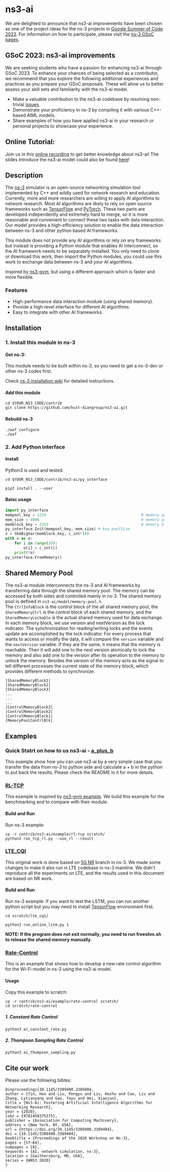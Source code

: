 # ns3-ai
We are delighted to announce that ns3-ai improvements have been chosen as one of the project ideas for the ns-3 projects in [Google Summer of Code 2023](https://summerofcode.withgoogle.com/). For information on how to participate, please visit the [ns-3 GSoC pages](https://www.nsnam.org/wiki/GSOC2023ContributorGuide).

## GSoC 2023: ns3-ai improvements
We are seeking students who have a passion for enhancing ns3-ai through GSoC 2023. To enhance your chances of being selected as a contributor, we recommend that you explore the following additional experiences and practices as you prepare your GSoC proposals. These will allow us to better assess your skill sets and familiarity with the ns3-ai model.
- Make a valuable contribution to the ns3-ai codebase by resolving non-trivial [issues](https://github.com/hust-diangroup/ns3-ai/issues).
- Demonstrate your proficiency in ns-3 by compiling it with various C++-based AIML models.
- Share examples of how you have applied ns3-ai in your research or personal projects to showcase your experience.


## Online Tutorial:
Join us in this [online recording](https://vimeo.com/566296651) to get better knowledge about ns3-ai! The slides introduce the ns3-ai model could also be found [here](https://www.nsnam.org/wp-content/uploads/2021/tutorials/ns3-ai-tutorial-June-2021.pdf)! 
## Description
 The [ns–3](https://www.nsnam.org/) simulator is an open-source networking simulation tool implemented by C++ and wildly used for network research and education. Currently, more and more researchers are willing to apply AI algorithms to network research. Most AI algorithms are likely to rely on open source frameworks such as [TensorFlow](https://www.tensorflow.org/) and [PyTorch](https://pytorch.org/). These two parts are developed independently and extremely hard to merge, so it is more reasonable and convenient to connect these two tasks with data interaction. Our model provides a high-efficiency solution to enable the data interaction between ns-3 and other python based AI frameworks.

 This module does not provide any AI algorithms or rely on any frameworks but instead is providing a Python module that enables AI interconnect, so the AI framework needs to be separately installed. You only need to clone or download this work, then import the Python modules, you could use this work to exchange data between ns-3 and your AI algorithms.


 Inspired by [ns3-gym](https://github.com/tkn-tub/ns3-gym), but using a different approach which is faster and more flexible.

### Features
- High-performance data interaction module (using shared memory). 
- Provide a high-level interface for different AI algorithms.
- Easy to integrate with other AI frameworks.


## Installation
### 1. Install this module in ns-3
#### Get ns-3:  
This module needs to be built within ns-3, so you need to get a ns-3-dev or other ns-3 codes first.

Check [ns-3 installation wiki](https://www.nsnam.org/wiki/Installation) for detailed instructions.

#### Add this module
```Shell
cd $YOUR_NS3_CODE/contrib
git clone https://github.com/hust-diangroup/ns3-ai.git
```

#### Rebuild ns-3
```Shell
./waf configure
./waf
```

### 2. Add Python interface

#### Install
Python3 is used and tested.

```Shell
cd $YOUR_NS3_CODE/contrib/ns3-ai/py_interface

pip3 install . --user
```

#### Baisc usage
``` Python
import py_interface
mempool_key = 1234                                          # memory pool key, arbitrary integer large than 1000
mem_size = 4096                                             # memory pool size in bytes
memblock_key = 2333                                         # memory block key, need to keep the same in the ns-3 script
py_interface.Init(mempool_key, mem_size) # key poolSize
v = ShmBigVar(memblock_key, c_int*10)
with v as o:
    for i in range(10):
        o[i] = c_int(i)
    print(*o)
py_interface.FreeMemory()
```
## Shared Memory Pool
The ns3-ai module interconnects the ns-3 and AI frameworks by transferring data through the shared memory pool. The memory can be accessed by both sides and controlled mainly in ns-3. The shared memory pool is defined in `ns3-ai/model/memory-pool.h`.  
The `CtrlInfoBlock` is the control block of the all shared memory pool, the `SharedMemoryCtrl` is the control block of each shared memory, and the `SharedMemoryLockable` is the actual shared memory used for data exchange. In each memory block, we use version and nextVersion as the lock indicator. The synchronization for reading/writing locks and the events update are accomplished by the lock indicator. For every process that wants to access or modify the data, it will compare the `version` variable and the `nextVersion` variable. If they are the same, it means that the memory is reachable. Then it will add one to the next version atomically to lock the memory and also add one to the version after its operation to the memory to unlock the memory. Besides the version of the memory acts as the signal to tell different processes the current state of the memory block, which provides different methods to synchronize.
```
|SharedMemoryBlock1|
|SharedMemoryBlock2|
|SharedMemoryBlock3|
...
...
...
|ControlMemoryBlock3|
|ControlMemoryBlock2|
|ControlMemoryBlock1|
|MemoryPoolContrlBlk|
```



## Examples
### Quick Statrt on how to us ns3-ai - [a_plus_b](https://github.com/hust-diangroup/ns3-ai/tree/master/examples/a_plus_b)
This example show how you can use ns3-ai by a very simple case that you transfer the data from ns-3 to python side and calculate a + b in the python to put back the results. Please check the README in it for more details.

### [RL-TCP](https://github.com/hust-diangroup/ns3-ai/blob/master/examples/rl-tcp/)
This example is inspired by [ns3-gym example](https://github.com/tkn-tub/ns3-gym#rl-tcp). We bulid this example for the benchmarking and to compare with their module.

#### Build and Run
Run ns-3 example:
```
cp -r contrib/ns3-ai/example/rl-tcp scratch/
python3 run_tcp_rl.py --use_rl --result
```

### [LTE_CQI](https://github.com/hust-diangroup/ns3-ai/blob/master/examples/lte_cqi/)
This original work is done based on [5G NR](https://5g-lena.cttc.es/) branch in ns-3. We made some changes to make it also run in LTE codebase in ns-3 mainline. We didn't reproduce all the experiments on LTE, and the results used in this document are based on NR work.

#### Build and Run

Run ns-3 example:
If you want to test the LSTM, you can run another python script but you may need to install [TensorFlow](https://www.tensorflow.org/) environment first. 
```Shell
cd scratch/lte_cqi/

python3 run_online_lstm.py 1
```    
**NOTE: If the program does not exit normally, you need to run freeshm.sh to release the shared memory manually.**

### [Rate-Control](https://github.com/hust-diangroup/ns3-ai/tree/master/examples/rate-control)
This is an example that shows how to develop a new rate control algorithm for the Wi-Fi model in ns-3 using the ns3-ai model.
#### Usage

Copy this example to scratch:

```shell
cp -r contrib/ns3-ai/example/rate-control scratch/
cd scratch/rate-control
```

##### 1. Constant Rate Control

```shell
python3 ai_constant_rate.py
```

##### 2. Thompson Sampling Rate Control

```shell
python3 ai_thompson_sampling.py
```

## Cite our work
Please use the following bibtex:
```
@inproceedings{10.1145/3389400.3389404,
author = {Yin, Hao and Liu, Pengyu and Liu, Keshu and Cao, Liu and Zhang, Lytianyang and Gao, Yayu and Hei, Xiaojun},
title = {Ns3-Ai: Fostering Artificial Intelligence Algorithms for Networking Research},
year = {2020},
isbn = {9781450375375},
publisher = {Association for Computing Machinery},
address = {New York, NY, USA},
url = {https://doi.org/10.1145/3389400.3389404},
doi = {10.1145/3389400.3389404},
booktitle = {Proceedings of the 2020 Workshop on Ns-3},
pages = {57–64},
numpages = {8},
keywords = {AI, network simulation, ns-3},
location = {Gaithersburg, MD, USA},
series = {WNS3 2020}
}
  
```
